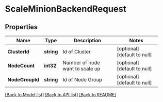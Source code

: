 # ScaleMinionBackendRequest

## Properties
Name | Type | Description | Notes
------------ | ------------- | ------------- | -------------
**ClusterId** | **string** | Id of Cluster | [optional] [default to null]
**NodeCount** | **int32** | Number of node want to scale up | [optional] [default to null]
**NodeGroupId** | **string** | Id of Node Group | [optional] [default to null]

[[Back to Model list]](../README.md#documentation-for-models) [[Back to API list]](../README.md#documentation-for-api-endpoints) [[Back to README]](../README.md)


